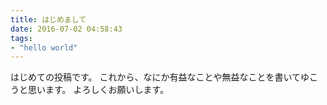 ```yaml
---
title: はじめまして
date: 2016-07-02 04:58:43
tags:
- "hello world"
---
```

はじめての投稿です。
これから、なにか有益なことや無益なことを書いてゆこうと思います。
よろしくお願いします。

